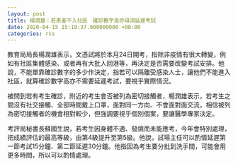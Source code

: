 ```yaml
---
layout: post
title: 楊潤雄：若患者不入社區　確診數字高亦毋須延遲考試
date: 2020-04-15 15:19:37.000000000 +08:00
categories: rss
---
```


教育局局長楊潤雄表示，文憑試將於本月24日開考，指除非疫情有很大轉變，例如有社區集體感染、或者再有大批人回港等，再決定是否需要改變考試安排。他說，不能單靠確診數字的多少作決定，指若可以隔離受感染人士，讓他們不能進入社區，就算確診數字高亦不需要延遲考試，要視乎實際情況。

被問到若有考生確診，附近的考生會否被列為密切接觸者，楊潤雄表示，若考生之間沒有社交接觸、全部時間戴上口罩，面對同一方向、不會面對面交流，相信被列為密切接觸者的機會相對較少，但強調要視乎個別個案，要讓醫學專家決定。

考評局秘書長蘇國生說，若考生因身體不適、發燒而未能應考，今年會特別處理，把成績評估的最高等級，由第4級提升至第5級。他說，試場主任可以酌情延遲第一節考試15分鐘、第二節延遲30分鐘。他指因為考生要分批到洗手間，可能會用更多時間，所以可以酌情處理。
